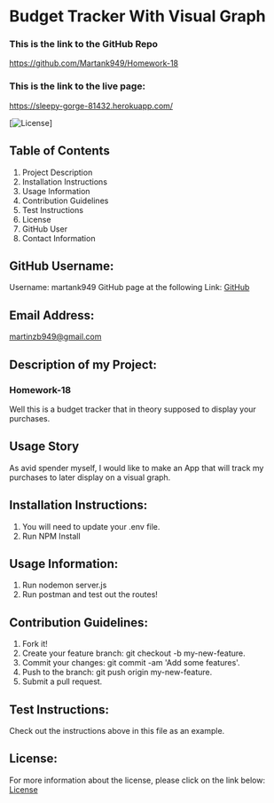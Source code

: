 # Budget Tracker With Visual Graph

### This is the link to the GitHub Repo

https://github.com/Martank949/Homework-18

### This is the link to the live page:

https://sleepy-gorge-81432.herokuapp.com/

[![License](https://img.shields.io/badge/License-Apache-blue.svg "License Badge")]

## Table of Contents

1. Project Description
2. Installation Instructions
3. Usage Information
4. Contribution Guidelines
5. Test Instructions
6. License
7. GitHub User
8. Contact Information

## GitHub Username:

Username: martank949
GitHub page at the following Link: [GitHub](https://github.com/martank949)

## Email Address:

martinzb949@gmail.com

## Description of my Project:

### Homework-18

Well this is a budget tracker that in theory supposed to display your purchases.

## Usage Story

As avid spender myself, I would like to make an App that will track my
purchases to later display on a visual graph.

## Installation Instructions:

1. You will need to update your .env file.
2. Run NPM Install

## Usage Information:

1. Run nodemon server.js
2. Run postman and test out the routes!

## Contribution Guidelines:

1. Fork it!
2. Create your feature branch: git checkout -b my-new-feature.
3. Commit your changes: git commit -am 'Add some features'.
4. Push to the branch: git push origin my-new-feature.
5. Submit a pull request.

## Test Instructions:

Check out the instructions above in this file as an example.

## License:

For more information about the license, please click on the link below:
[License](https://opensource.org/licenses/Apache)

